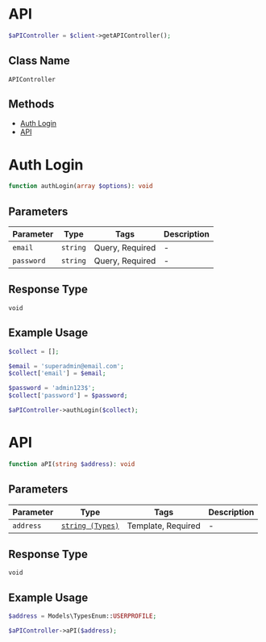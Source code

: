 # API

```php
$aPIController = $client->getAPIController();
```

## Class Name

`APIController`

## Methods

* [Auth Login](/doc/controllers/api.md#auth-login)
* [API](/doc/controllers/api.md#api)


# Auth Login

```php
function authLogin(array $options): void
```

## Parameters

| Parameter | Type | Tags | Description |
|  --- | --- | --- | --- |
| `email` | `string` | Query, Required | - |
| `password` | `string` | Query, Required | - |

## Response Type

`void`

## Example Usage

```php
$collect = [];

$email = 'superadmin@email.com';
$collect['email'] = $email;

$password = 'admin123$';
$collect['password'] = $password;

$aPIController->authLogin($collect);
```


# API

```php
function aPI(string $address): void
```

## Parameters

| Parameter | Type | Tags | Description |
|  --- | --- | --- | --- |
| `address` | [`string (Types)`](/doc/models/types-enum.md) | Template, Required | - |

## Response Type

`void`

## Example Usage

```php
$address = Models\TypesEnum::USERPROFILE;

$aPIController->aPI($address);
```

